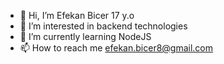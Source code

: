 - 👋 Hi, I’m Efekan Bicer 17 y.o
- 👀 I’m interested in backend technologies
- 🌱 I’m currently learning NodeJS
- 📫 How to reach me efekan.bicer8@gmail.com

<!---
efekanbicermac/efekanbicermac is a ✨ special ✨ repository because its `README.md` (this file) appears on your GitHub profile.
You can click the Preview link to take a look at your changes.
--->
